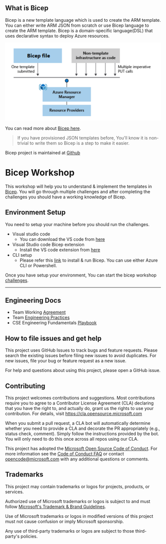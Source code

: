 ## What is Bicep

Bicep is a new template language which is used to create the ARM template. You can either write ARM JSON from scratch or use Bicep language to create the ARM template. Bicep is a domain-specific language(DSL) that uses declarative syntax to deploy Azure resources.

![Bicep to resources](./Images/bicep.png)

You can read more about [Bicep here](https://docs.microsoft.com/en-us/azure/azure-resource-manager/bicep/overview?tabs=bicep).

>If you have provisioned JSON templates before, You'll know it is non-trivial to write them so Bicep is a step to make it easier.  

Bicep project is maintained at [Github](https://github.com/Azure/bicep)

# Bicep Workshop

This workshop will help you to understand & implement the templates in [Bicep](https://docs.microsoft.com/en-us/azure/azure-resource-manager/bicep/overview?tabs=bicep). You will go through multiple challenges and after completing the challenges you should have a working knowledge of Bicep.

## Environment Setup

You need to setup your machine before you should run the challenges.

- Visual studio code
  - You can download the VS code from [here](https://code.visualstudio.com/download)
- Visual Studio code Bicep extension
  - Install the VS code extension from [here](https://marketplace.visualstudio.com/items?itemName=ms-azuretools.vscode-bicep)
- CLI setup
  - Please refer this [link](https://docs.microsoft.com/en-us/azure/azure-resource-manager/bicep/install) to install & run Bicep. You can use either Azure CLI or Powershell.

Once you have setup your environment, You can start the bicep workshop [challenges](./Challenges/Challenge1.md).

<hr/>

## Engineering Docs

- Team Working [Agreement](.github/WorkingAgreement.md)
- Team [Engineering Practices](.github/EngineeringPractices.md)
- CSE Engineering Fundamentals [Playbook](https://github.com/Microsoft/code-with-engineering-playbook)

## How to file issues and get help

This project uses GitHub Issues to track bugs and feature requests. Please search the existing issues before filing new issues to avoid duplicates. For new issues, file your bug or feature request as a new issue.

For help and questions about using this project, please open a GitHub issue.

## Contributing

This project welcomes contributions and suggestions.  Most contributions require you to agree to a Contributor License Agreement (CLA) declaring that you have the right to, and actually do, grant us the rights to use your contribution. For details, visit <https://cla.opensource.microsoft.com>

When you submit a pull request, a CLA bot will automatically determine whether you need to provide a CLA and decorate the PR appropriately (e.g., status check, comment). Simply follow the instructions provided by the bot. You will only need to do this once across all repos using our CLA.

This project has adopted the [Microsoft Open Source Code of Conduct](https://opensource.microsoft.com/codeofconduct/). For more information see the [Code of Conduct FAQ](https://opensource.microsoft.com/codeofconduct/faq/) or contact [opencode@microsoft.com](mailto:opencode@microsoft.com) with any additional questions or comments.

## Trademarks

This project may contain trademarks or logos for projects, products, or services.

Authorized use of Microsoft trademarks or logos is subject to and must follow [Microsoft's Trademark & Brand Guidelines](https://www.microsoft.com/en-us/legal/intellectualproperty/trademarks/usage/general).

Use of Microsoft trademarks or logos in modified versions of this project must not cause confusion or imply Microsoft sponsorship.

Any use of third-party trademarks or logos are subject to those third-party's policies.